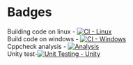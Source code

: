 # Badges #
Building code on linux - [![CI - Linux](https://github.com/PranithAlva/M1_BillingSystem/actions/workflows/c-cpp.yml/badge.svg)](https://github.com/PranithAlva/M1_BillingSystem/actions/workflows/c-cpp.yml)<br>
Build code on windows - [![CI - Windows](https://github.com/PranithAlva/M1_BillingSystem/actions/workflows/w-cpp.yml/badge.svg)](https://github.com/PranithAlva/M1_BillingSystem/actions/workflows/w-cpp.yml)<br>
Cppcheck analysis - [![Analysis](https://github.com/PranithAlva/M1_BillingSystem/actions/workflows/analysis.yml/badge.svg)](https://github.com/PranithAlva/M1_BillingSystem/actions/workflows/analysis.yml)<br>
Unity test-[![Unit Testing - Unity](https://github.com/PranithAlva/M1_BillingSystem/actions/workflows/unity.yml/badge.svg)](https://github.com/PranithAlva/M1_BillingSystem/actions/workflows/unity.yml)<br>
